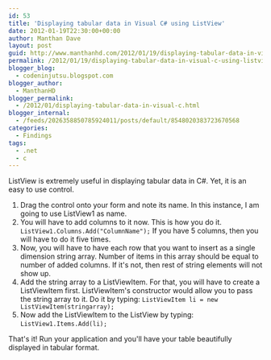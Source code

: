 ```yaml
---
id: 53
title: 'Displaying tabular data in Visual C# using ListView'
date: 2012-01-19T22:30:00+00:00
author: Manthan Dave
layout: post
guid: http://www.manthanhd.com/2012/01/19/displaying-tabular-data-in-visual-c-using-listview/
permalink: /2012/01/19/displaying-tabular-data-in-visual-c-using-listview/
blogger_blog:
  - codeninjutsu.blogspot.com
blogger_author:
  - ManthanHD
blogger_permalink:
  - /2012/01/displaying-tabular-data-in-visual-c.html
blogger_internal:
  - /feeds/2026358850785924011/posts/default/8548020383723670568
categories:
  - Findings
tags:
  - .net
  - c
---
```

ListView is extremely useful in displaying tabular data in C#. Yet, it is an easy to use control.
<ol>
	<li>Drag the control onto your form and note its name. In this instance, I am going to use ListView1 as name.</li>
	<li>You will have to add columns to it now. This is how you do it.
<code>ListView1.Columns.Add("ColumnName");</code>
If you have 5 columns, then you will have to do it five times.</li>
	<li>Now, you will have to have each row that you want to insert as a single dimension string array. Number of items in this array should be equal to number of added columns. If it's not, then rest of string elements will not show up.</li>
	<li>Add the string array to a ListViewItem. For that, you will have to create a ListViewItem first. ListViewItem's constructor would allow you to pass the string array to it. Do it by typing:
<code>ListViewItem li = new ListViewItem(stringarray);</code></li>
	<li>Now add the ListViewItem to the ListView by typing:
<code>ListView1.Items.Add(li);</code></li>
</ol>
That's it! Run your application and you'll have your table beautifully displayed in tabular format.
